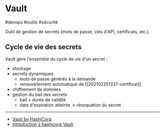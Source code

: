 # Vault

#devops #outils #sécurité

Outil de gestion de secrets (mots de passe, clés d'API, certificats, etc.).

## Cycle de vie des secrets

Vault gère l'ensemble du cycle de vie d'un secret :
- stockage
- secrets dynamiques
	- mots de passe générés à la demande
	- renouvellement automatique de [[202102251337-certificat]]
- chiffrement de données
- gestion du bail des secrets
	- bail = durée de validité
	- date d'expiration atteinte -> révoquation du secret

---

- [Vault by HashiCorp](https://www.vaultproject.io/)
- [Introduction à hashicorp Vault](https://blog.stephane-robert.info/post/introduction-vault/)
